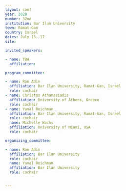 ```yaml
---
layout: conf
year: 2020
number: 32nd
institution: Bar Ilan University
town: Ramat-Gan
country: Israel
dates: July 13--17
site: 

invited_speakers:

- name: TBA
  affiliation: 

program_committee:

- name: Ron Adin
  affiliation: Bar Ilan University, Ramat-Gan, Israel
  role: cochair
- name: Christos Athanasiadis
  affiliation: University of Athens, Greece
  role: cochair
- name: Yuval Roichman
  affiliation: Bar Ilan University, Ramat-Gan, Israel
  role: cochair
  name: Michelle Wachs
  affiliation: University of Miami, USA
  role: cochair

organizing_committee:

- name: Ron Adin
  affiliation: Bar Ilan University
  role: cochair
  name: Yuval Roichman
  affiliation: Bar Ilan University
  role: cochair


---
```

